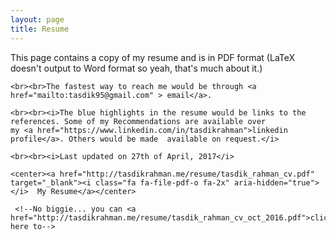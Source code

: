 ```yaml
---
layout: page
title: Resume
---
```


<link rel="stylesheet" href="https://maxcdn.bootstrapcdn.com/font-awesome/4.5.0/css/font-awesome.min.css"><link rel="stylesheet" href="https://maxcdn.bootstrapcdn.com/font-awesome/4.5.0/css/font-awesome.min.css">

<p class="message">
    This page contains a copy of my resume and is in PDF format (LaTeX doesn't output to Word format so yeah, that's much about it.)

    <br><br>The fastest way to reach me would be through <a href="mailto:tasdik95@gmail.com" > email</a>. 

    <br><br><i>The blue highlights in the resume would be links to the references. Some of my Recommendations are available over 
    my <a href="https://www.linkedin.com/in/tasdikrahman">linkedin profile</a>. Others would be made  available on request.</i>

    <br><br><i>Last updated on 27th of April, 2017</i>

    <center><a href="http://tasdikrahman.me/resume/tasdik_rahman_cv.pdf" target="_blank"><i class="fa fa-file-pdf-o fa-2x" aria-hidden="true"></i>  My Resume</a></center>

</p>



<!--<object data="http://tasdikrahman.me/resume/tasdik_rahman_cv_oct_2016.pdf"" type="application/pdf" width="100%" height="1000px">-->
   <!--<p>It appears you don't have a PDF plugin for this browser.-->
     <!--No biggie... you can <a href="http://tasdikrahman.me/resume/tasdik_rahman_cv_oct_2016.pdf">click here to-->
   <!--download the PDF file.</a>-->
   <!--</p>-->
<!--</object>-->
